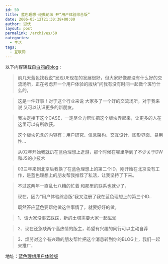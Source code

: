 ```yaml
---
id: 50
title: 蓝色理想-经典论坛 开“用户体验综合版”
date: 2006-05-12T21:30:38+00:00
author: 愆伏
layout: post
permalink: /archives/50
categories:
  - 生活
tags:
  - 互联网
---
```

以下内容转载自[白鸦的blog](http://www.uicom.net) :

> 前几天蓝色找我说“发现UE现在的发展很好，但大家好像都没有什么好的交流场所，正在考虑开一个用户体验的版块”问我有没有时间一起做个斑竹什么的，
  
> 这是一件好事！对于这个行业来说 大家多了一个好的交流场所，对于我来说 又可以认识更多的新朋友。
  
> 我决定接下这个CASE，一定尽全力帮忙把这个版块弄起来，让更多的人在这里可以有所收获。
> 
> 这个板块包含的内容有：用户研究、信息架构、交互设计、图形界面、易用性&#8230;
> 
> 从02年开始我就趴在蓝色理想上逛游，那个时候在哪里学到了不少关于DW和JS的小技术
  
> 03三年来到北京后我换了在蓝色理想上的第二个ID，刚开始在北京没有工作，是蓝色理想上的朋友帮我推荐了私活，让我坚持了下来。
  
> 不过这两年一直乱七八糟的忙着 和那里的联系也就少了，
> 
> 现在，因为“用户体验综合版”我又注册了我在蓝色理想上的第三个ID..
> 
> 既然答应蓝色要帮他做这件事情了，就要好好的做。
  
> 1、请大家没事去踩踩，新的土壤需要大家一起滋润
  
> 2、现在还急缺两个高热情的版主，希望有兴趣的同行可以主动自荐
  
> 3、烦劳对这个有兴趣的朋友帮忙把这个消息转到你的BLOG上，我们一起来推广..


地址：[蓝色理想用户体验版](http://www.blueidea.com/bbs/list.asp?GroupName=%D3%C3%BB%A7%CC%E5%D1%E9%D7%DB%BA%CF%B0%E6)